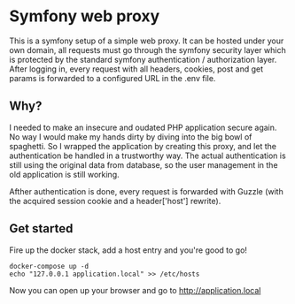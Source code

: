 # Symfony web proxy #

This is a symfony setup of a simple web proxy. It can be hosted under your own domain, all
 requests must go through the symfony security layer which is protected by the standard
 symfony authentication / authorization layer. After logging in, every request with all
 headers, cookies, post and get params is forwarded to a configured URL in the .env file.


## Why?

I needed to make an insecure and oudated PHP application secure again. No way I would make
my hands dirty by diving into the big bowl of spaghetti. So I wrapped the application by
creating this proxy, and let the authentication be handled in a trustworthy way. The actual
authentication is still using the original data from database, so the user management in
the old application is still working.

Afther authentication is done, every request is forwarded with Guzzle (with the acquired
session cookie and a header['host'] rewrite).


## Get started

Fire up the docker stack, add a host entry and you're good to go!

    docker-compose up -d
    echo "127.0.0.1 application.local" >> /etc/hosts

Now you can open up your browser and go to http://application.local